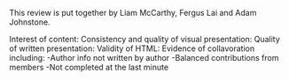 This review is put together by Liam McCarthy, Fergus Lai and Adam Johnstone.

Interest of content:
Consistency and quality of visual presentation:
Quality of written presentation:
Validity of HTML:
Evidence of collavoration including:
-Author info not written by author
-Balanced contributions from members
-Not completed at the last minute